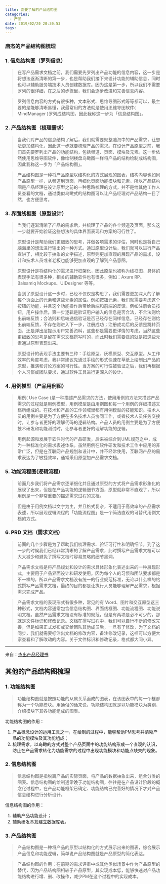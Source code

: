 ```yaml
---
title: 需要了解的产品结构图
categories:
  - 产品
date: 2019/02/20 20:30:53
tags:
---
```


### 唐杰的产品结构图梳理

### 1. 信息结构图（罗列信息）

> 在写产品需求文档之前，我们需要先罗列出产品功能的信息内容，这一步是将想法逐渐清晰的第一步，也是帮助我们接下来设计功能的辅助信息，同时也可以辅助服务端技术人员创建数据库。因为这是第一步，所以我们不需要罗列的很详细，在之后的步骤里，我们会逐步改进和完善信息内容。

> 罗列信息内容的方式有很多种，文本形式、思维导图形式等等都可以，最主要的是能够清晰易懂，我最常用的方法就是使用思维导图软件( MindManager )罗列成结构图，因此我称这一步为「信息结构图」。

### 2. 产品结构图（梳理需求）

> 当我们对产品的信息结构了解后，我们就需要规整脑海中的产品需求，让想法更加结构化，因此这一步就要梳理产品的需求。在设计产品原型之前，我们首先要罗列出产品的功能结构，包括频道、页面、模块及元素。这一步依然使用思维导图软件，像绘制楼盘鸟瞰图一样将产品的结构绘制成结构图，因此我称这一步为「产品结构图」。

> 产品结构图是一种将产品原型以结构化的方式展现的图表，结构内容也如同产品原型一样，从频道到页面，再细化页面功能模块和元素。所以产品结构图是产品经理在设计原型之前的一种思路梳理的方式，并不是给其他工作人员查看的文档，通过类似鸟瞰式的结构图可以让产品经理对产品结构一目了然，也方便思考。

### 3. 界面线框图（原型设计）

> 当我们逐渐清晰了产品的需求后，并梳理了产品的各个频道及页面，那么这一步就要开始验证这些想法的具体界面表现和方案的可行性了。

> 原型设计是帮助我们更细致的思考，并做各项需求的评估，同时也是将自己脑海里的想法进行输出的一种方式。通过原型设计后，我们就可以进行产品宣讲了，相比较于抽象的文字描述，原型则更加直观的展现产品的需求，设计和技术人员或者老板也能够更加直观的了解到产品意图。

> 原型设计是将结构化的需求进行框架化，因此原型也被称为线框图，具体的表现手法有很多种，相关的辅助软件也有很多，例如：Axure RP、Balsamiq Mockups、UIDesigner 等等。

> 当到了原型设计这一步时，已经不仅仅是构思了，我们需要更加深入的了解每个页面上的元素和这些元素的属性。例如按钮元素，我们就需要考虑这个按钮的功能，并且这个功能操作后带给后端和前端的反馈。例如注册会员按钮，用户操作后，第一步逻辑是验证用户输入的信息是否合法，不合法则给出前端反馈；合法则和后端通信验证是否已经存在同样信息，已经存在则给出前端反馈，不存在则进入下一步，注册成功；注册成功后的反馈是跳转页面，还是弹出层提示用户完善资料，这些都是需要更详情的考虑。当然这些更细致的思考是留在需求文档撰写时的，而此时我们需要做的就是把这些元素通过原型表现出来。

> 原型设计的表现手法主要有三种：手绘原型、灰模原型、交互原型。从工作效率的角度考虑，我非常建议先通过手绘的形式快速在草纸上绘制出产品的原型，推演和讨论方案的可行性。当方案的可行性被验证之后，我们再根据个人习惯或团队要求，通过软件工具进行更深入的设计。

### 4. 用例模型（产品用例图）

> 用例( Use Case )是一种描述产品需求的方法，使用用例的方法来描述产品需求的过程就是用例模型，用例模型是由用例图和每一个用例的详细描述文档所组成的。在技术和产品的工作领域里都有用例模型的技能知识。技术人员的用例主要是为了方便在多名技术人员协同工作，或者技术人员任务交接时，让参与者更好的理解代码的逻辑结构。产品人员的用例主要是为了方便技术研发和功能测试时，让参与者更好的理解功能的逻辑。

> 用例起源和发展于软件时代的产品研发，后来被综合到UML规范之中，成为一种标准化的需求表述体系。虽然用例在软件研发和技术工作中应用的非常广泛，但是在互联网产品规划和设计中，并不经常使用，互联网产品的需求表达为了敏捷效率，通常采用原型加产品需求文档。

### 5. 功能流程图(逻辑流程)

> 前面几步我们将产品需求逐渐细化并且通过原型的方式将产品需求形象化的展现了出来，但是在产品功能的逻辑细节方面，原型就非常不直观了，所以用例是一个非常重要的描述需求过程的文档。

> 但是由于用例文档以文字为主，并且格式复杂，不适用于高效率的产品需求表述，所以展现逻辑流程的「功能流程图」是一个简洁直观的可替代用例文档的方式。

### 6. PRD 文档（需求文档）

> 前面的几个步骤是为了帮助我们梳理需求、验证可行性和明确细节，到了这一步的时候我们已经非常清晰的了解产品需求，此时撰写产品需求文档可以大大减少和避免了撰写文档时容易忽略的细节黑洞。

> 产品需求文档是将产品规划和设计的需求具体形象化表述出来的一种展现形式，主要用于产品界面设计和研发使用。因为每个人的习惯和团队要求都是不一样的，所以产品需求文档没有统一的行业规范标准，无论以什么样的格式撰写产品需求文档，最终的目的都是让执行人员能够理解产品需求，根据需求完成产品。

> 产品需求文档的表现形式有很多种，常见的有 Word、图片和交互原型这三种形式，文档内容通常包含信息结构图、界面线框图、功能流程图、功能说明文档。虽然产品需求文档没有标准的规范，但是有两项是必不可少的，那就是文件标识和修改记录。文档在撰写过程中，我们可以自行不断的修改完善，但是如果正式发布或交给团队其他成员后，一旦有了修改，为了文档的同步，我们就需要标注出文档的修改内容，备注修改记录，这样可以方便大家查看和了解改动的内容。关于文件标识和修改记录，格式都大同小异。

---

来自：[杰出产品经理书](http://wiki.jikexueyuan.com/project/jie-chu-pm/info-structure-graph.html)

## 其他的产品结构图梳理

### 1. 功能结构图

> 功能结构图就是按照功能的从属关系画成的图表，在该图表中的每一个框都称为一个功能模块。用通俗的话来说，功能结构图就是以功能模块为类别，介绍模块下其各功能组成的图表。

功能结构图的作用：

1. 产品概念设计的运用工具之一，在绘制的过程中，能够帮助PM思考并清晰产品的功能模块及其功能组成；
2. 梳理需求，以鸟瞰的方式对整个产品页面中的功能结构形成一个直观的认识，防止在产品需求转化为功能需求的过程中出现功能模块和功能点缺失的现象。

### 2. 信息结构图

> 信息结构图是指脱离产品的实际页面，将产品的数据抽象出来，组合分类的图表。信息结构图的绘制通常晚于功能结构图，往往是在产品设计阶段的概念化过程中，在产品功能框架已确定、功能结构已完善好的情况下才对产品信息结构进行分析设计。

信息结构图的作用：

1. 辅助产品功能设计；
2. 辅助研发基友建立数据库表。

### 3. 产品结构图

> 产品结构图是一种将产品的原型以结构化的方式展示出来的图表，综合展示产品信息和功能逻辑，简单说产品结构图就是产品原型的简化表达。

> 产品结构图的作用：在前期的需求评审中或其他类似场景中作为产品原型的替代，因为产品结构图相较于产品原型，其实现成本低，能够快速对产品功能结构进行增、删、改操作，减少PM在这个过程中的实现成本。